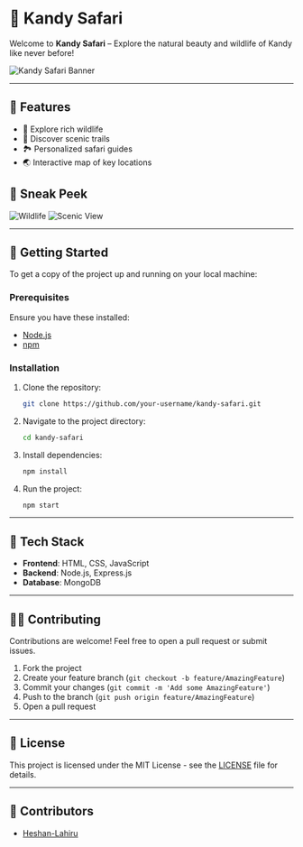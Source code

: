 # 🐘 Kandy Safari

Welcome to **Kandy Safari** – Explore the natural beauty and wildlife of Kandy like never before!

![Kandy Safari Banner](https://example.com/banner.png)

---

## 🌟 Features
- 🦁 Explore rich wildlife
- 🌲 Discover scenic trails
- 🏞️ Personalized safari guides
- 🌏 Interactive map of key locations

## 📸 Sneak Peek

![Wildlife](https://example.com/safari-image.jpg)
![Scenic View](https://example.com/scenic-view.jpg)

---

## 🚀 Getting Started

To get a copy of the project up and running on your local machine:

### Prerequisites
Ensure you have these installed:
- [Node.js](https://nodejs.org/en/) 
- [npm](https://www.npmjs.com/)

### Installation

1. Clone the repository:
    ```bash
    git clone https://github.com/your-username/kandy-safari.git
    ```
2. Navigate to the project directory:
    ```bash
    cd kandy-safari
    ```
3. Install dependencies:
    ```bash
    npm install
    ```
4. Run the project:
    ```bash
    npm start
    ```

---

## 🎨 Tech Stack
- **Frontend**: HTML, CSS, JavaScript
- **Backend**: Node.js, Express.js
- **Database**: MongoDB

---

## 👨‍💻 Contributing
Contributions are welcome! Feel free to open a pull request or submit issues.

1. Fork the project
2. Create your feature branch (`git checkout -b feature/AmazingFeature`)
3. Commit your changes (`git commit -m 'Add some AmazingFeature'`)
4. Push to the branch (`git push origin feature/AmazingFeature`)
5. Open a pull request

---

## 📄 License
This project is licensed under the MIT License - see the [LICENSE](LICENSE) file for details.

---

## 🙌 Contributors
- [Heshan-Lahiru](https://github.com/your-username)
